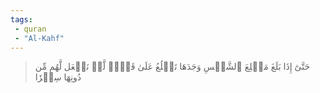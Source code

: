 ```yaml
---
tags: 
 - quran 
 - "Al-Kahf"
---
```


> حَتَّىٰٓ إِذَا بَلَغَ مَطۡلِعَ ٱلشَّمۡسِ وَجَدَهَا تَطۡلُعُ عَلَىٰ قَوۡمٖ لَّمۡ نَجۡعَل لَّهُم مِّن دُونِهَا سِتۡرٗا
